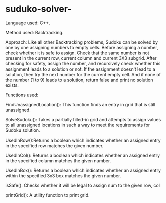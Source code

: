 # suduko-solver-

Language used: C++.

Method used: Backtracking.

Approach: Like all other Backtracking problems, Sudoku can be solved by one by one assigning numbers to empty cells. Before assigning a number, check whether it is safe to assign. Check that the same number is not present in the current row, current column and current 3X3 subgrid. After checking for safety, assign the number, and recursively check whether this assignment leads to a solution or not. If the assignment doesn’t lead to a solution, then try the next number for the current empty cell. And if none of the number (1 to 9) leads to a solution, return false and print no solution exists.

Functions used:

FindUnassignedLocation(): This function finds an entry in grid that is still unassigned.

SolveSudoku(): Takes a partially filled-in grid and attempts to assign values to all unassigned locations in such a way to meet the requirements for Sudoku solution.

UsedInRow():Returns a boolean which indicates whether an assigned entry in the specified row matches the given number.

UsedInCol(): Returns a boolean which indicates whether an assigned entry in the specified column matches the given number.

UsedInBox(): Returns a boolean which indicates whether an assigned entry within the specified 3x3 box matches the given number.

isSafe(): Checks whether it will be legal to assign num to the given row, col

printGrid(): A utility function to print grid.
